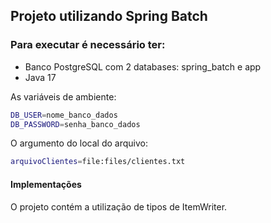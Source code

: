 ## Projeto utilizando Spring Batch

### Para executar é necessário ter:
- Banco PostgreSQL com 2 databases: spring_batch e app
- Java 17

As variáveis de ambiente:
```bash
DB_USER=nome_banco_dados
DB_PASSWORD=senha_banco_dados
```
O argumento do local do arquivo:
```bash
arquivoClientes=file:files/clientes.txt
```

#### Implementações
O projeto contém a utilização de tipos de ItemWriter.